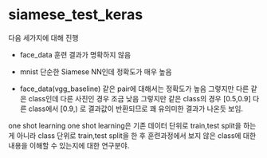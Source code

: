 # siamese_test_keras

다음 세가지에 대해 진행

+ face_data
훈련 결과가 명확하지 않음

+ mnist
단순한 Siamese NN인데 정확도가 매우 높음

+ face_data(vgg_baseline)
같은 pair에 대해서는 정확도가 높음 그렇지만 다른 같은 class인데 다른 사진인 경우 조금 낮음
그렇지만 같은 class의 경우 [0.5,0.9] 다른 class에서 [0.9,) 로 결과값이 반환되므로 꽤 유의미한 결과가 나온듯 보임.


one shot learning
one shot learning은 기존 데이터 단위로 train,test split을 하는게 아니라
class 단위로 train,test split을 한 후 
훈련과정에서 보지 않은 class에 대한 내용을 이해할 수 있는지에 대한 연구분야.

